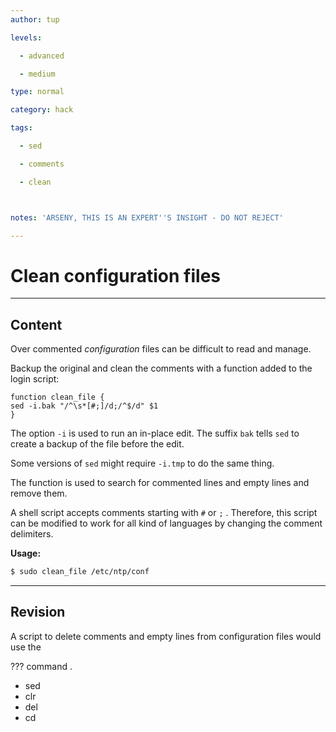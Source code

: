 ```yaml
---
author: tup

levels:

  - advanced

  - medium

type: normal

category: hack

tags:

  - sed

  - comments

  - clean



notes: 'ARSENY, THIS IS AN EXPERT''S INSIGHT - DO NOT REJECT'

---
```


# Clean configuration files

---
## Content

Over commented *configuration* files can be difficult to read and manage. 

Backup the original and clean the comments with a function added to the login script:

```shell
function clean_file {
sed -i.bak "/^\s*[#;]/d;/^$/d" $1
} 
```
The option `-i` is used to run an in-place edit. The suffix `bak` tells `sed` to create a backup of the file before the edit.

Some versions of `sed` might require `-i.tmp` to do the same thing.

The function is used to search for commented lines and empty lines and remove them. 

A shell script accepts comments starting with `#` or `;` . Therefore, this script can be modified to work for all kind of languages by changing the comment delimiters.

**Usage:**

```sh
$ sudo clean_file /etc/ntp/conf
```

---
## Revision

A script to delete comments and empty lines from configuration files would use the 

??? command .


* sed
* clr
* del
* cd

